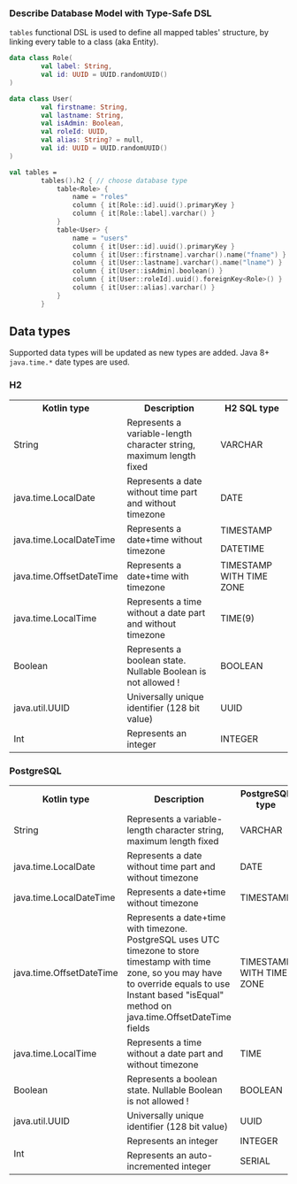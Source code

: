 ### Describe Database Model with Type-Safe DSL

```tables``` functional DSL is used to define all mapped tables' structure, by linking every table to a class (aka Entity).

```kotlin
data class Role(
        val label: String,
        val id: UUID = UUID.randomUUID()
)

data class User(
        val firstname: String,
        val lastname: String,
        val isAdmin: Boolean,
        val roleId: UUID,
        val alias: String? = null,
        val id: UUID = UUID.randomUUID()
)

val tables =
        tables().h2 { // choose database type
            table<Role> {
                name = "roles"
                column { it[Role::id].uuid().primaryKey }
                column { it[Role::label].varchar() }
            }
            table<User> {
                name = "users"
                column { it[User::id].uuid().primaryKey }
                column { it[User::firstname].varchar().name("fname") }
                column { it[User::lastname].varchar().name("lname") }                
                column { it[User::isAdmin].boolean() }
                column { it[User::roleId].uuid().foreignKey<Role>() }
                column { it[User::alias].varchar() }
            }
        }
```

## Data types

Supported data types will be updated as new types are added. Java 8+ ```java.time.*``` date types are used.

### H2

<table>
    <tr>
        <th>Kotlin type</th>
        <th>Description
        <th>H2 SQL type</th>
    </tr>
    <tr>
        <td>String</td>
        <td>Represents a variable-length character string, maximum length fixed</td>
        <td>VARCHAR</td>
    </tr>
    <tr>
        <td>java.time.LocalDate</td>
        <td>Represents a date without time part and without timezone</td>
        <td>DATE</td>
    </tr>
    <tr>
        <td rowspan="2">java.time.LocalDateTime</td>
        <td rowspan="2">Represents a date+time without timezone</td>
        <td>TIMESTAMP</td>
    </tr>
    <tr>
        <td>DATETIME</td>
    </tr>
    <tr>
        <td>java.time.OffsetDateTime</td>
        <td>Represents a date+time with timezone</td>
        <td>TIMESTAMP WITH TIME ZONE</td>
    </tr>
    <tr>
        <td>java.time.LocalTime</td>
        <td>Represents a time without a date part and without timezone</td>
        <td>TIME(9)</td>
    </tr>
    <tr>
        <td>Boolean</td>
        <td>Represents a boolean state. Nullable Boolean is not allowed !</td>
        <td>BOOLEAN</td>
    </tr>
    <tr>
        <td>java.util.UUID</td>
        <td>Universally unique identifier (128 bit value)</td>
        <td>UUID</td>
    </tr>
    <tr>
        <td>Int</td>
        <td>Represents an integer</td>
        <td>INTEGER</td>
    </tr>
</table>

### PostgreSQL

<table>
    <tr>
        <th>Kotlin type</th>
        <th>Description
        <th>PostgreSQL type</th>
    </tr>
    <tr>
        <td>String</td>
        <td>Represents a variable-length character string, maximum length fixed</td>
        <td>VARCHAR</td>
    </tr>
    <tr>
        <td>java.time.LocalDate</td>
        <td>Represents a date without time part and without timezone</td>
        <td>DATE</td>
    </tr>
    <tr>
        <td>java.time.LocalDateTime</td>
        <td>Represents a date+time without timezone</td>
        <td>TIMESTAMP</td>
    </tr>
    <tr>
        <td>java.time.OffsetDateTime</td>
        <td>Represents a date+time with timezone. PostgreSQL uses UTC timezone to store timestamp with time zone, so you may have to override equals to use Instant based "isEqual" method on java.time.OffsetDateTime fields</td>
        <td>TIMESTAMP WITH TIME ZONE</td>
    </tr>
    <tr>
        <td>java.time.LocalTime</td>
        <td>Represents a time without a date part and without timezone</td>
        <td>TIME</td>
    </tr>
    <tr>
        <td>Boolean</td>
        <td>Represents a boolean state. Nullable Boolean is not allowed !</td>
        <td>BOOLEAN</td>
    </tr>
    <tr>
        <td>java.util.UUID</td>
        <td>Universally unique identifier (128 bit value)</td>
        <td>UUID</td>
    </tr>
    <tr>
        <td rowspan="2">Int</td>
        <td>Represents an integer</td>
        <td>INTEGER</td>
    </tr>
    <tr>
        <td>Represents an auto-incremented integer</td>
        <td>SERIAL</td>
    </tr>
</table>
